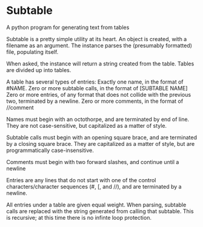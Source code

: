 # Subtable
A python program for generating text from tables

Subtable is a pretty simple utility at its heart. An object is created, with a filename as an argument. The instance parses the (presumably formatted) file, populating itself.

When asked, the instance will return a string created from the table. Tables are divided up into tables.

A table has several types of entries:
Exactly one name, in the format of #NAME.
Zero or more subtable calls, in the format of [SUBTABLE NAME]
Zero or more entries, of any format that does not collide with the previous two, terminated by a newline.
Zero or more comments, in the format of //comment

Names must begin with an octothorpe, and are terminated by end of line. They are not case-sensitive, but capitalized as a matter of style.

Subtable calls must begin with an opening square brace, and are terminated by a closing square brace. They are capitalized as a matter of style, but are programmatically case-insensitive.

Comments must begin with two forward slashes, and continue until a newline

Entries are any lines that do not start with one of the control characters/character sequences (#, [, and //), and are terminated by a newline.

All entries under a table are given equal weight. When parsing, subtable calls are replaced with the string generated from calling that subtable. This is recursive; at this time there is no infinte loop protection.